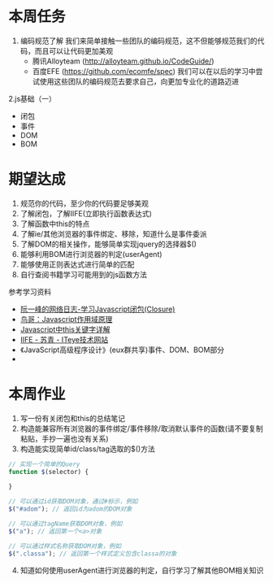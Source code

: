 # 本周任务
1. 编码规范了解
我们来简单接触一些团队的编码规范，这不但能够规范我们的代码，而且可以让代码更加美观
    - 腾讯Alloyteam (http://alloyteam.github.io/CodeGuide/)
    - 百度EFE (https://github.com/ecomfe/spec)
我们可以在以后的学习中尝试使用这些团队的编码规范去要求自己，向更加专业化的道路迈进

2.js基础（一）
- 闭包
- 事件
- DOM
- BOM

# 期望达成
1. 规范你的代码，至少你的代码要足够美观
2. 了解闭包，了解IIFE(立即执行函数表达式)
3. 了解函数中this的特点
4. 了解ie/其他浏览器的事件绑定、移除，知道什么是事件委派
5. 了解DOM的相关操作，能够简单实现jquery的选择器$()
6. 能够利用BOM进行浏览器的判定(userAgent)
7. 能够使用正则表达式进行简单的匹配
8. 自行查阅书籍学习可能用到的js函数方法

参考学习资料
- [阮一峰的网络日志-学习Javascript闭包(Closure)](http://www.ruanyifeng.com/blog/2009/08/learning_javascript_closures.html)
- [鸟哥：Javascript作用域原理](http://www.laruence.com/2009/05/28/863.html)
- [Javascript中this关键字详解](http://www.cnblogs.com/justany/archive/2012/11/01/the_keyword_this_in_javascript.html)
- [IIFE - 苏青 - ITeye技术网站](http://suqing.iteye.com/blog/1981591/)
- 《JavaScript高级程序设计》(eux群共享)事件、DOM、BOM部分
- 

# 本周作业
1. 写一份有关闭包和this的总结笔记
2. 构造能兼容所有浏览器的事件绑定/事件移除/取消默认事件的函数(请不要复制粘贴，手抄一遍也没有关系)
3. 构造能实现简单id/class/tag选取的$()方法
```javascript
// 实现一个简单的Query
function $(selector) {
    
}

// 可以通过id获取DOM对象，通过#标示，例如
$("#adom"); // 返回id为adom的DOM对象

// 可以通过tagName获取DOM对象，例如
$("a"); // 返回第一个<a>对象

// 可以通过样式名称获取DOM对象，例如
$(".classa"); // 返回第一个样式定义包含classa的对象
```
4. 知道如何使用userAgent进行浏览器的判定，自行学习了解其他BOM相关知识
